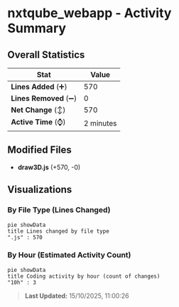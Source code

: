 # nxtqube_webapp - Activity Summary 

## Overall Statistics

| Stat                   | Value                                                             |
| ---------------------- | ----------------------------------------------------------------- |
| **Lines Added** (➕)   | 570                                          |
| **Lines Removed** (➖) | 0                                        |
| **Net Change** (↕)    | 570                |
| **Active Time** (⌚)   | 2 minutes |


## Modified Files
- **draw3D.js** (+570, -0)

## Visualizations

### By File Type (Lines Changed)

```mermaid
pie showData
title Lines changed by file type
".js" : 570
```

### By Hour (Estimated Activity Count)

```mermaid
pie showData
title Coding activity by hour (count of changes)
"10h" : 3
```


> **Last Updated:** 15/10/2025, 11:00:26